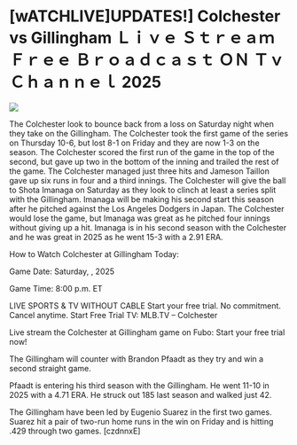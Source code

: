 # [wATCHLIVE]UPDATES!] Colchester vs Gillingham Ｌｉｖｅ Ｓｔｒｅａｍ Ｆｒｅｅ Ｂｒｏａｄｃａｓｔ ＯＮ Ｔｖ Ｃｈａｎｎｅｌ  2025  
  
  
[![](https://i.imgur.com/qSNzIqt.png)](https://movie.rssnews.media/UOtbEdd.php)  
  
The Colchester look to bounce back from a loss on Saturday night when they take on the Gillingham. The Colchester took the first game of the series on Thursday 10-6, but lost 8-1 on Friday and they are now 1-3 on the season. The Colchester scored the first run of the game in the top of the second, but gave up two in the bottom of the inning and trailed the rest of the game. The Colchester managed just three hits and Jameson Taillon gave up six runs in four and a third innings. The Colchester will give the ball to Shota Imanaga on Saturday as they look to clinch at least a series split with the Gillingham. Imanaga will be making his second start this season after he pitched against the Los Angeles Dodgers in Japan. The Colchester would lose the game, but Imanaga was great as he pitched four innings without giving up a hit. Imanaga is in his second season with the Colchester and he was great in 2025 as he went 15-3 with a 2.91 ERA.

How to Watch Colchester at Gillingham Today:

Game Date: Saturday, , 2025

Game Time: 8:00 p.m. ET

LIVE SPORTS & TV WITHOUT CABLE
Start your free trial. No commitment. Cancel anytime.
Start Free Trial
TV: MLB.TV – Colchester

Live stream the Colchester at Gillingham game on Fubo: Start your free trial now!

The Gillingham will counter with Brandon Pfaadt as they try and win a second straight game.

Pfaadt is entering his third season with the Gillingham. He went 11-10 in 2025 with a 4.71 ERA. He struck out 185 last season and walked just 42.

The Gillingham have been led by Eugenio Suarez in the first two games. Suarez hit a pair of two-run home runs in the win on Friday and is hitting .429 through two games. [czdnnxE]